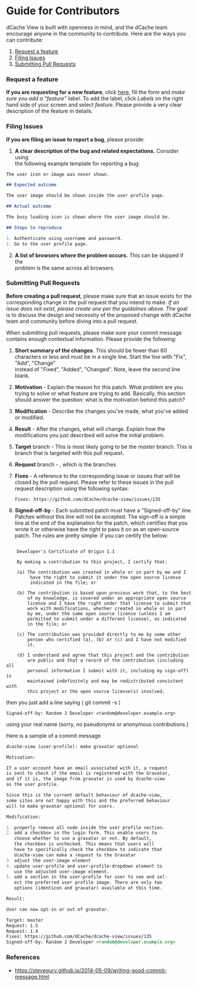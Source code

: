 # Guide for Contributors

dCache View is built with openness in mind, and the dCache team encourage anyone 
in the community to contribute. Here are the ways you can contribute:

1. [Request a feature](#Request-a-feature)
2. [Filing Issues](#Filing-Issues)
3. [Submitting Pull Requests](#Submitting-Pull-Requests)

### Request a feature

**If you are requesting for a new feature**, click [here](https://github.com/dCache/dcache-view/issues/new), 
fill the form and _make sure you add a "feature" label_. To add the label, 
click *Labels* on the right hand side of your screen and select _feature_. 
Please provide a very clear description of the feature in details.

### Filing Issues

**If you are filing an issue to report a bug**, please provide:

 1. **A clear description of the bug and related expectations.** Consider using  
 the following example template for reporting a bug:
 ```markdown
 The user icon or image was never shown.

 ## Expected outcome

 The user image should be shown inside the user profile page.

 ## Actual outcome

 The busy loading icon is shown where the user image should be.

 ## Steps to reproduce

 1. Authenticate using username and password.
 2. Go to the user profile page.
 ```
 2. **A list of browsers where the problem occurs.** This can be skipped if the  
 problem is the same across all browsers.

### Submitting Pull Requests

**Before creating a pull request**, please make sure that an issue exists for the 
corresponding change in the pull request that you intend to make. _If an issue does 
not exist, please create one per the guidelines above_. The goal is to discuss the 
design and necessity of the proposed change with dCache team and community before 
diving into a pull request.

When submitting pull requests, please make sure your commit message contains enough 
contextual information. Please provide the following:

 1. **Short summary of the changes**. This should be fewer than 60 characters or 
  less and must be in a single line. Start the line with "Fix", "Add", "Change"  
  instead of "Fixed", "Added", "Changed". Note, leave the second line blank.
 
 2. **Motivation** - Explain the reason for this patch. What problem are you 
 trying to solve or what feature are trying to add. Basically, this section 
 should answer the question: what is the motivation behind this patch?
  
 3. **Modification** - Describe the changes you've made, what you've added 
 or modified.
 
 4. **Result** - After the changes, what will change. Explain how the 
 modifications you just described will solve the initial problem.
 
 5. **Target** branch - This is most likely going to be the *master* branch.
 This is branch that is targeted with this pull request.
 
 6. **Request** branch - , which is the branches 
 
 7. **Fixes** - A reference to the corresponding issue or issues that will 
 be closed by the pull request. Please refer to these issues in the pull 
 request description using the following syntax:
  
        Fixes: https://github.com/dCache/dcache-view/issues/135

 8. **Signed-off-by** - Each submitted patch must have a "Signed-off-by" line. 
 Patches without this line will not be accepted. The sign-off is a simple line 
 at the end of the explanation for the patch, which certifies that you wrote 
 it or otherwise have the right to pass it on as an open-source patch. The rules 
 are pretty simple: if you can certify the below:

```

    Developer's Certificate of Origin 1.1

    By making a contribution to this project, I certify that:

    (a) The contribution was created in whole or in part by me and I
         have the right to submit it under the open source license
         indicated in the file; or

    (b) The contribution is based upon previous work that, to the best
        of my knowledge, is covered under an appropriate open source
        license and I have the right under that license to submit that
        work with modifications, whether created in whole or in part
        by me, under the same open source license (unless I am
        permitted to submit under a different license), as indicated
        in the file; or

    (c) The contribution was provided directly to me by some other
        person who certified (a), (b) or (c) and I have not modified
        it.

    (d) I understand and agree that this project and the contribution
        are public and that a record of the contribution (including all
        personal information I submit with it, including my sign-off) is
        maintained indefinitely and may be redistributed consistent with
        this project or the open source license(s) involved.

```
then you just add a line saying ( git commit -s )

    Signed-off-by: Random J Developer <random@developer.example.org>

using your real name (sorry, no pseudonyms or anonymous contributions.)

Here is a sample of a commit message

 ```markdown
dcache-view (user-profile): make gravatar optional

Motivation:

If a user account have an email associated with it, a request 
is sent to check if the email is registered with the Gravatar, 
and if it is, the image from gravatar is used by dcache-view 
as the user profile. 

Since this is the current default behaviour of dcache-view, 
some sites are not happy with this and the preferred behaviour 
will to make gravatar optional for users.

Modification:

1. properly remove all node inside the user profile section.
2. add a checkbox in the login form. This enable users to 
    choose whether to use a gravatar or not. By default, 
    the checkbox is unchecked. This means that users will 
    have to specifically check the checkbox to indicate that
    dcache-view can make a request to the Gravatar
3. adjust the user-image element
4. update user-profile and user-profile-dropdown element to 
    use the adjusted user-image element.
5. add a section in the user-profile for user to see and sel- 
    ect the preferred user profile image. There are only two
    options (identicon and gravatar) available at this time.

Result:

User can now opt-in or out of gravatar.

Target: master
Request: 1.5
Request: 1.4
Fixes: https://github.com/dCache/dcache-view/issues/135
Signed-off-by: Random J Developer <random@developer.example.org>
 ```
 
### References

 - https://stevegury.github.io/2014-05-09/writing-good-commit-message.html
